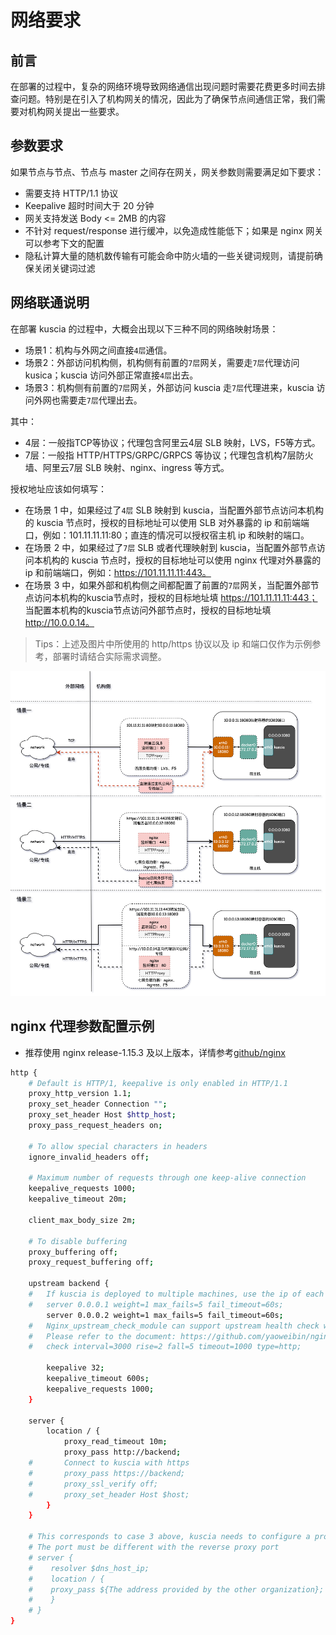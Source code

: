 # 网络要求

## 前言

在部署的过程中，复杂的网络环境导致网络通信出现问题时需要花费更多时间去排查问题。特别是在引入了机构网关的情况，因此为了确保节点间通信正常，我们需要对机构网关提出一些要求。

## 参数要求

如果节点与节点、节点与 master 之间存在网关，网关参数则需要满足如下要求：
- 需要支持 HTTP/1.1 协议
- Keepalive 超时时间大于 20 分钟
- 网关支持发送 Body <= 2MB 的内容
- 不针对 request/response 进行缓冲，以免造成性能低下；如果是 nginx 网关可以参考下文的配置
- 隐私计算大量的随机数传输有可能会命中防火墙的一些关键词规则，请提前确保关闭关键词过滤

## 网络联通说明

在部署 kuscia 的过程中，大概会出现以下三种不同的网络映射场景：
- 场景1：机构与外网之间直接`4层`通信。
- 场景2：外部访问机构侧，机构侧有前置的`7层`网关，需要走`7层`代理访问 kusica；kuscia 访问外部正常直接`4层`出去。
- 场景3：机构侧有前置的`7层`网关，外部访问 kuscia 走`7层`代理进来，kuscia 访问外网也需要走`7层`代理出去。

其中：
- 4层：一般指TCP等协议；代理包含阿里云4层 SLB 映射，LVS，F5等方式。
- 7层：一般指 HTTP/HTTPS/GRPC/GRPCS 等协议；代理包含机构7层防火墙、阿里云7层 SLB 映射、nginx、ingress 等方式。

授权地址应该如何填写：
- 在场景 1 中，如果经过了`4层` SLB 映射到 kuscia，当配置外部节点访问本机构的 kuscia 节点时，授权的目标地址可以使用 SLB 对外暴露的 ip 和前端端口，例如：101.11.11.11:80；直连的情况可以授权宿主机 ip 和映射的端口。
- 在场景 2 中，如果经过了`7层` SLB 或者代理映射到 kuscia，当配置外部节点访问本机构的 kuscia 节点时，授权的目标地址可以使用 nginx 代理对外暴露的 ip 和前端端口，例如：https://101.11.11.11:443。
- 在场景 3 中，如果外部和机构侧之间都配置了前置的`7层`网关，当配置外部节点访问本机构的kuscia节点时，授权的目标地址填 https://101.11.11.11:443； 当配置本机构的kuscia节点访问外部节点时，授权的目标地址填 http://10.0.0.14。

> Tips：上述及图片中所使用的 http/https 协议以及 ip 和端口仅作为示例参考，部署时请结合实际需求调整。

![network](../imgs/network.png)

## nginx 代理参数配置示例

- 推荐使用 nginx release-1.15.3 及以上版本，详情参考[github/nginx](https://github.com/nginx/nginx)

```bash
http {
    # Default is HTTP/1, keepalive is only enabled in HTTP/1.1
    proxy_http_version 1.1;
    proxy_set_header Connection "";
    proxy_set_header Host $http_host;
    proxy_pass_request_headers on;

    # To allow special characters in headers
    ignore_invalid_headers off;

    # Maximum number of requests through one keep-alive connection
    keepalive_requests 1000;
    keepalive_timeout 20m;

    client_max_body_size 2m;

    # To disable buffering
    proxy_buffering off;
    proxy_request_buffering off;

    upstream backend {
    #   If kuscia is deployed to multiple machines, use the ip of each kuscia here
    #   server 0.0.0.1 weight=1 max_fails=5 fail_timeout=60s;
        server 0.0.0.2 weight=1 max_fails=5 fail_timeout=60s;
    #   Nginx_upstream_check_module can support upstream health check with Nginx
    #   Please refer to the document: https://github.com/yaoweibin/nginx_upstream_check_module/tree/master/doc
    #   check interval=3000 rise=2 fall=5 timeout=1000 type=http;

        keepalive 32;
        keepalive_timeout 600s;
        keepalive_requests 1000;
    }

    server {
        location / {
            proxy_read_timeout 10m;
            proxy_pass http://backend;
    #       Connect to kuscia with https
    #       proxy_pass https://backend;
    #       proxy_ssl_verify off;
    #       proxy_set_header Host $host;
        }
    }

    # This corresponds to case 3 above, kuscia needs to configure a proxy when accessing the internet
    # The port must be different with the reverse proxy port
    # server {
    #    resolver $dns_host_ip;
    #    location / {
    #    proxy_pass ${The address provided by the other organization};
    #    }
    # }
}
```